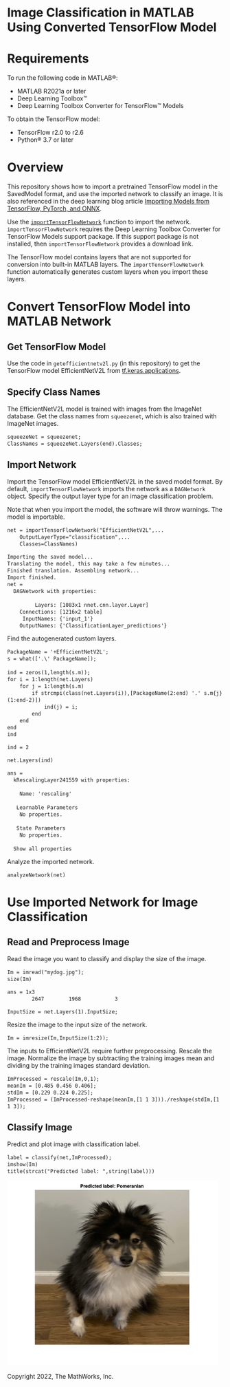 # Image Classification in MATLAB Using Converted TensorFlow Model
# Requirements


To run the following code in MATLAB®:



   -  MATLAB R2021a or later 
   -  Deep Learning Toolbox™ 
   -  Deep Learning Toolbox Converter for TensorFlow™ Models 



To obtain the TensorFlow model:



   -  TensorFlow r2.0 to r2.6 
   -  Python® 3.7 or later 

# Overview


This repository shows how to import a pretrained TensorFlow model in the SavedModel format, and use the imported network to classify an image. It is also referenced in the deep learning blog article [Importing Models from TensorFlow, PyTorch, and ONNX](https://blogs.mathworks.com/deep-learning/2022/03/18/importing-models-from-tensorflow-pytorch-and-onnx).




Use the [`importTensorFlowNetwork`](https://www.mathworks.com/help/deeplearning/ref/importtensorflownetwork.html) function to import the network. `importTensorFlowNetwork` requires the Deep Learning Toolbox Converter for TensorFlow Models support package. If this support package is not installed, then `importTensorFlowNetwork` provides a download link.




The TensorFlow model contains layers that are not supported for conversion into built-in MATLAB layers. The `importTensorFlowNetwork` function automatically generates custom layers when you import these layers.




# Convert TensorFlow Model into MATLAB Network
## Get TensorFlow Model


Use the code in `getefficientnetv2l.py` (in this repository) to get the TensorFlow model EfficientNetV2L from [tf.keras.applications](https://www.tensorflow.org/api_docs/python/tf/keras/applications).


## **Specify Class Names**


The EfficientNetV2L model is trained with images from the ImageNet database. Get the class names from `squeezenet`, which is also trained with ImageNet images.



```matlab:Code(Display)
squeezeNet = squeezenet;
ClassNames = squeezeNet.Layers(end).Classes;
```

## **Import Network**


Import the TensorFlow model EfficientNetV2L in the saved model format. By default, `importTensorFlowNetwork` imports the network as a `DAGNetwork` object. Specify the output layer type for an image classification problem.




Note that when you import the model, the software will throw warnings. The model is importable.



```matlab:Code(Display)
net = importTensorFlowNetwork("EfficientNetV2L",...
    OutputLayerType="classification",...
    Classes=ClassNames)
```


```text:Output
Importing the saved model...
Translating the model, this may take a few minutes...
Finished translation. Assembling network...
Import finished.
net = 
  DAGNetwork with properties:

         Layers: [1083x1 nnet.cnn.layer.Layer]
    Connections: [1216x2 table]
     InputNames: {'input_1'}
    OutputNames: {'ClassificationLayer_predictions'}

```



Find the autogenerated custom layers.



```matlab:Code(Display)
PackageName = '+EfficientNetV2L';
s = what(['.\' PackageName]);

ind = zeros(1,length(s.m));
for i = 1:length(net.Layers)
    for j = 1:length(s.m)
        if strcmpi(class(net.Layers(i)),[PackageName(2:end) '.' s.m{j}(1:end-2)])
            ind(j) = i;
        end
    end
end
ind
```


```text:Output
ind = 2
```


```matlab:Code
net.Layers(ind)
```


```text:Output
ans = 
  kRescalingLayer241559 with properties:

    Name: 'rescaling'

   Learnable Parameters
    No properties.

   State Parameters
    No properties.

  Show all properties

```



Analyze the imported network.



```matlab:Code(Display)
analyzeNetwork(net)
```

# Use Imported Network for Image Classification
## Read and Preprocess Image


Read the image you want to classify and display the size of the image.



```matlab:Code(Display)
Im = imread("mydog.jpg");
size(Im)
```


```text:Output
ans = 1x3    
        2647        1968           3

```


```matlab:Code(Display)
InputSize = net.Layers(1).InputSize;
```



Resize the image to the input size of the network.



```matlab:Code(Display)
Im = imresize(Im,InputSize(1:2));
```



The inputs to EfficientNetV2L require further preprocessing. Rescale the image. Normalize the image by subtracting the training images mean and dividing by the training images standard deviation.



```matlab:Code(Display)
ImProcessed = rescale(Im,0,1);
meanIm = [0.485 0.456 0.406];
stdIm = [0.229 0.224 0.225];
ImProcessed = (ImProcessed-reshape(meanIm,[1 1 3]))./reshape(stdIm,[1 1 3]);
```

## Classify Image


Predict and plot image with classification label.



```matlab:Code(Display)
label = classify(net,ImProcessed);
imshow(Im)
title(strcat("Predicted label: ",string(label)))
```


![](images/mydogClassified.png)



Copyright 2022, The MathWorks, Inc.


